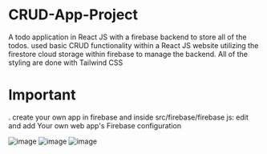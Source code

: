 # CRUD-App-Project
A todo application in React JS with a firebase backend to store all of the todos. 
used basic CRUD functionality within a React JS website utilizing the firestore cloud storage within firebase to manage the backend.
All of the styling are done with Tailwind CSS

 # Important
. create your own app in firebase and inside src/firebase/firebase js: edit and add Your own web app's Firebase configuration

![image](https://github.com/Bow-tech/CRUD-App-Project/assets/39128181/274ee5f4-68c0-43ef-b00a-49a17ca73278)
![image](https://github.com/Bow-tech/CRUD-App-Project/assets/39128181/ea80d929-243f-493f-a0bf-49e0a8789630)
![image](https://github.com/Bow-tech/CRUD-App-Project/assets/39128181/82992cec-522b-47d1-ad90-902b500e1ef9)

